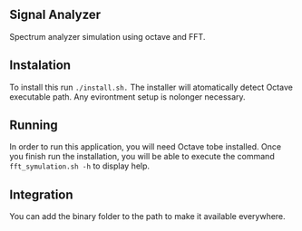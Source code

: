 ## Signal Analyzer
Spectrum analyzer simulation using octave and FFT.

## Instalation
To install this run ```./install.sh.```
The installer will atomatically detect Octave executable path. Any evirontment setup is nolonger necessary.

## Running
In order to run this application, you will need Octave tobe installed.
Once you finish run the installation, you will be able to execute the command ```fft_symulation.sh -h``` to display help.

## Integration
You can add the binary folder to the path to make it available everywhere.
